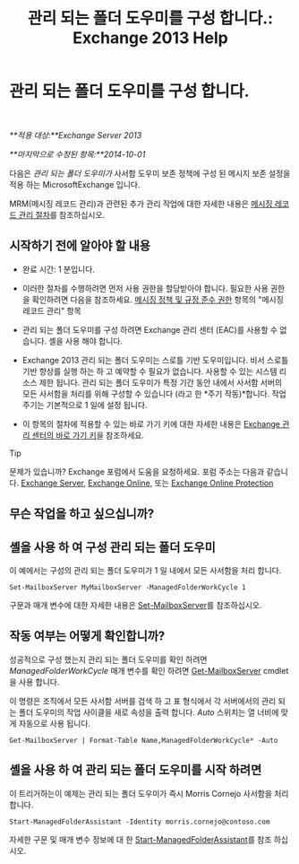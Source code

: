 ﻿---
title: '관리 되는 폴더 도우미를 구성 합니다.: Exchange 2013 Help'
TOCTitle: 관리 되는 폴더 도우미를 구성 합니다.
ms:assetid: 9fcfb9b6-bd24-4218-a163-bc599cd5476a
ms:mtpsurl: https://technet.microsoft.com/ko-kr/library/Bb123958(v=EXCHG.150)
ms:contentKeyID: 50483801
ms.date: 05/22/2018
mtps_version: v=EXCHG.150
ms.translationtype: MT
---

# 관리 되는 폴더 도우미를 구성 합니다.

 

_**적용 대상:**Exchange Server 2013_

_**마지막으로 수정된 항목:**2014-10-01_

다음은 *관리 되는 폴더 도우미가* 사서함 도우미 보존 정책에 구성 된 메시지 보존 설정을 적용 하는 MicrosoftExchange 입니다.

MRM(메시징 레코드 관리)과 관련된 추가 관리 작업에 대한 자세한 내용은 [메시징 레코드 관리 절차](messaging-records-management-procedures-exchange-2013-help.md)를 참조하십시오.

## 시작하기 전에 알아야 할 내용

  - 완료 시간: 1 분입니다.

  - 이러한 절차를 수행하려면 먼저 사용 권한을 할당받아야 합니다. 필요한 사용 권한을 확인하려면 다음을 참조하세요. [메시징 정책 및 규정 준수 권한](messaging-policy-and-compliance-permissions-exchange-2013-help.md) 항목의 "메시징 레코드 관리" 항목

  - 관리 되는 폴더 도우미를 구성 하려면 Exchange 관리 센터 (EAC)를 사용할 수 없습니다. 셸을 사용 해야 합니다.

  - Exchange 2013 관리 되는 폴더 도우미는 스로틀 기반 도우미입니다. 비서 스로틀 기반 항상를 실행 하는 하 고 예약할 수 필요가 없습니다. 사용할 수 있는 시스템 리소스 제한 됩니다. 관리 되는 폴더 도우미가 특정 기간 동안 내에서 사서함 서버의 모든 사서함을 처리를 위해 구성할 수 있습니다 (라고 한 *주기 작동)*합니다. 작업 주기는 기본적으로 1 일에 설정 됩니다.

  - 이 항목의 절차에 적용할 수 있는 바로 가기 키에 대한 자세한 내용은 [Exchange 관리 센터의 바로 가기 키](keyboard-shortcuts-in-the-exchange-admin-center-exchange-online-protection-help.md)을 참조하세요.


> [!TIP]
> 문제가 있습니까? Exchange 포럼에서 도움을 요청하세요. 포럼 주소는 다음과 같습니다. <A href="https://go.microsoft.com/fwlink/p/?linkid=60612">Exchange Server</A>, <A href="https://go.microsoft.com/fwlink/p/?linkid=267542">Exchange Online</A>, 또는 <A href="https://go.microsoft.com/fwlink/p/?linkid=285351">Exchange Online Protection</A>



## 무슨 작업을 하고 싶으십니까?

## 셸을 사용 하 여 구성 관리 되는 폴더 도우미

이 예에서는 구성의 관리 되는 폴더 도우미가 1 일 내에서 모든 사서함을 처리 합니다.

    Set-MailboxServer MyMailboxServer -ManagedFolderWorkCycle 1

구문과 매개 변수에 대한 자세한 내용은 [Set-MailboxServer](https://technet.microsoft.com/ko-kr/library/aa998651\(v=exchg.150\))를 참조하십시오.

## 작동 여부는 어떻게 확인합니까?

성공적으로 구성 했는지 관리 되는 폴더 도우미를 확인 하려면 *ManagedFolderWorkCycle* 매개 변수를 확인 하려면 [Get-MailboxServer](https://technet.microsoft.com/ko-kr/library/bb123539\(v=exchg.150\)) cmdlet을 사용 합니다.

이 명령은 조직에서 모든 사서함 서버를 검색 하 고 표 형식에서 각 서버에서의 관리 되는 폴더 도우미의 작업 사이클을 새로 속성을 출력 합니다. *Auto* 스위치는 열 너비에 맞게 자동으로 사용 됩니다.

    Get-MailboxServer | Format-Table Name,ManagedFolderWorkCycle* -Auto

## 셸을 사용 하 여 관리 되는 폴더 도우미를 시작 하려면

이 트리거하는이 예제는 관리 되는 폴더 도우미가 즉시 Morris Cornejo 사서함을 처리 합니다.

    Start-ManagedFolderAssistant -Identity morris.cornejo@contoso.com

자세한 구문 및 매개 변수 정보에 대 한 [Start-ManagedFolderAssistant](https://technet.microsoft.com/ko-kr/library/aa998864\(v=exchg.150\))를 참조 하십시오.

